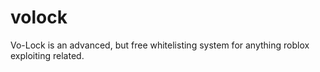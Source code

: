 # volock
Vo-Lock is an advanced, but free whitelisting system for anything roblox exploiting related.
